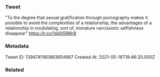### Tweet
"To the degree that sexual gratification through pornography makes it possible to avoid the complexities of a relationship, the advantages of a relationship in modulating, sort of, immature narcissistic selfishness disappear" https://t.co/1sk5I5R6h8

### Metadata
Tweet ID: 1394741160883654667
Created At: 2021-05-18T19:46:20.000Z

### Related

